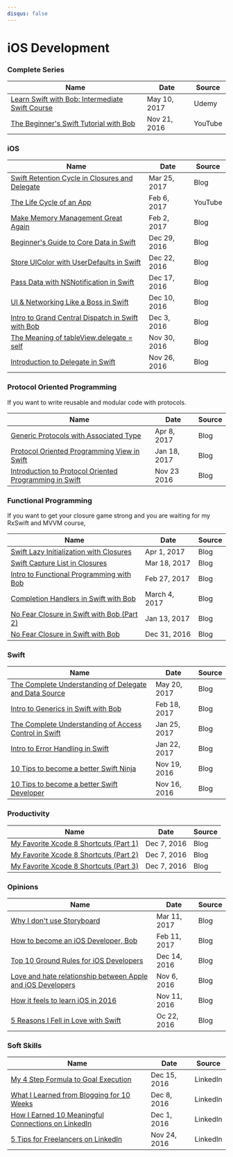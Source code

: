 ```yaml
---
disqus: false
---
```


# iOS Development

### Complete Series

|      Name     |       Date      |     Source    |
|---------------|---------------|---------------|
| [Learn Swift with Bob: Intermediate Swift Course] | May 10, 2017 | Udemy |
| [The Beginner's Swift Tutorial with Bob] | Nov 21, 2016 | YouTube |

[Learn Swift with Bob: Intermediate Swift Course]: https://udemy.com/learn-swift-with-bob/
[The Beginner's Swift Tutorial with Bob]: https://www.youtube.com/playlist?list=PL8btZwalbjYlRZh8Q1VK80Ly0YsZ7PZxx
[Swift Advanced Object Oriented Programming]: https://www.youtube.com/playlist?list=PL8btZwalbjYmZwMwqeeAZKHsQ81GxiuaD
[Swift Protocol Oriented Programming with Bob]: https://www.youtube.com/playlist?list=PL8btZwalbjYm5xDXDURW9u86vCtRKaHML
[Xcode 8 Auto Layout]: https://www.youtube.com/playlist?list=PL8btZwalbjYnH-IbqQlT1NIa0iNOlHcXh


### iOS

|      Name     |       Date      |     Source    |
|---------------|---------------|---------------|
| [Swift Retention Cycle in Closures and Delegate] | Mar 25, 2017 | Blog |
| [The Life Cycle of an App] |  Feb 6, 2017  | YouTube |
| [Make Memory Management Great Again] |  Feb 2, 2017  | Blog |
| [Beginner's Guide to Core Data in Swift] | Dec 29, 2016 | Blog |
| [Store UIColor with UserDefaults in Swift] | Dec 22, 2016 | Blog |
| [Pass Data with NSNotification in Swift] | Dec 17, 2016 | Blog |
| [UI & Networking Like a Boss in Swift] | Dec 10, 2016 | Blog |
| [Intro to Grand Central Dispatch in Swift with Bob] | Dec 3, 2016 | Blog |
| [The Meaning of tableView.delegate = self] | Nov 30, 2016 | Blog |
| [Introduction to Delegate in Swift] | Nov 26, 2016 | Blog |

[Swift Retention Cycle in Closures and Delegate]: https://blog.bobthedeveloper.io/swift-retention-cycle-in-closures-and-delegate-836c469ef128



### Protocol Oriented Programming
If you want to write reusable and modular code with protocols.

|      Name     |       Date      |     Source    |
|---------------|---------------|---------------|
| [Generic Protocols with Associated Type] | Apr 8, 2017 | Blog |
| [Protocol Oriented Programming View in Swift] | Jan 18, 2017 | Blog |
| [Introduction to Protocol Oriented Programming in Swift] | Nov 23 2016 | Blog |


[Generic Protocols with Associated Type]: https://blog.bobthedeveloper.io/generic-protocols-with-associated-type-7e2b6e079ee2

[Introduction to Protocol Oriented Programming in Swift]: https://medium.com/ios-geek-community/introduction-to-protocol-oriented-programming-in-swift-b358fe4974f#.u9hn50l5i

### Functional Programming
If you want to get your closure game strong and you are waiting for my RxSwift and MVVM course,

|      Name     |       Date      |     Source    |
|---------------|---------------|---------------|
| [Swift Lazy Initialization with Closures] | Apr 1, 2017 | Blog |
| [Swift Capture List in Closures] | Mar 18, 2017 | Blog |
| [Intro to Functional Programming with Bob] | Feb 27, 2017 | Blog |
| [Completion Handlers in Swift with Bob] | March 4, 2017 | Blog |
| [No Fear Closure in Swift with Bob (Part 2)][Closure Part 2] | Jan 13, 2017 | Blog |
| [No Fear Closure in Swift with Bob][Closure Part 1] | Dec 31, 2016 | Blog |

[Swift Lazy Initialization with Closures]: (https://blog.bobthedeveloper.io/swift-lazy-initialization-with-closures-a9ef6f6312c)

[Completion Handlers in Swift with Bob]:(https://medium.com/ios-geek-community/completion-handlers-in-swift-with-bob-6a2a1a854dc4#.rwqvi0el5)

[Swift Capture List in Closures]: https://medium.com/ios-geek-community/swift-capture-list-in-closures-e28282c71b95#.4w48m2v1u

[Intro to Functional Programming with Bob]: https://medium.com/ios-geek-community/intro-to-swift-functional-programming-with-bob-9c503ca14f13#.k65nrzgi0

### Swift

|      Name     |       Date      |     Source    |
|---------------|---------------|---------------|
| [The Complete Understanding of Delegate and Data Source] | May 20, 2017 | Blog |
| [Intro to Generics in Swift with Bob] | Feb 18, 2017 | Blog |
| [The Complete Understanding of Access Control in Swift] |  Jan 25, 2017 | Blog |
| [Intro to Error Handling in Swift] | Jan 22, 2017 | Blog |
| [10 Tips to become a better Swift Ninja] | Nov 19, 2016 | Blog |
| [10 Tips to become a better Swift Developer] | Nov 16, 2016 | Blog |

[Intro to Generics in Swift with Bob]: https://medium.com/ios-geek-community/intro-to-generics-in-swift-with-bob-df58118a5001#.ylx1w3ai4

[The Complete Understanding of Delegate and Data Source]: https://blog.bobthedeveloper.io/the-complete-understanding-of-swift-delegate-and-data-source-9c91ecd7f1

### Productivity
|      Name     |       Date      |     Source    |
|---------------|---------------|---------------|
| [My Favorite Xcode 8 Shortcuts (Part 1)] | Dec 7, 2016 | Blog |
| [My Favorite Xcode 8 Shortcuts (Part 2)] | Dec 7, 2016 | Blog |
| [My Favorite Xcode 8 Shortcuts (Part 3)] | Dec 7, 2016 | Blog |


[My Favorite Xcode 8 Shortcuts (Part 1)]: https://medium.com/ios-geek-community/bobs-favorite-xcode-8-shortcuts-part-1-3-36381e07284d#.opbcbdae2

[My Favorite Xcode 8 Shortcuts (Part 2)]: https://medium.com/ios-geek-community/bobs-favorite-xcode-shortcuts-part-2-3-c076e506cd20#.aacnm6w6f

[My Favorite Xcode 8 Shortcuts (Part 3)]: https://medium.com/ios-geek-community/bobs-favorite-xcode-8-shortcuts-part-3-3-afd2bf590442#.m4icbmiza


### Opinions

|      Name     |       Date      |     Source    |
|---------------|---------------|---------------|
| [Why I don't use Storyboard] | Mar 11, 2017  | Blog |
| [How to become an iOS Developer, Bob] | Feb 11, 2017 | Blog |
| [Top 10 Ground Rules for iOS Developers] | Dec 14, 2016 | Blog |
| [Love and hate relationship between Apple and iOS Developers] | Nov 6, 2016 | Blog |
| [How it feels to learn iOS in 2016] | Nov 11, 2016 | Blog |
| [5 Reasons I Fell in Love with Swift] | Oc 22, 2016 | Blog |

### Soft Skills

|      Name     |       Date      |     Source    |
|---------------|---------------|---------------|
| [My 4 Step Formula to Goal Execution] | Dec 15, 2016 | LinkedIn |
| [What I Learned from Blogging for 10 Weeks] | Dec 8, 2016 | LinkedIn |
| [How I Earned 10 Meaningful Connections on LinkedIn]  | Dec 1, 2016 | LinkedIn |
| [5 Tips for Freelancers on LinkedIn] | Nov 24, 2016 | LinkedIn |


[Why I don't use Storyboard]: https://medium.com/ios-geek-community/why-i-dont-use-storyboard-fe14a1a99f58#.oj2hyo876


[How to become an iOS Developer, Bob]: https://medium.com/ios-geek-community/how-to-become-an-ios-developer-bob-82944188ea7d

[5 Tips for Freelancers on LinkedIn]: https://www.linkedin.com/pulse/stop-doing-5-things-linkedin-you-want-clients-trust-bob-lee?trk=mp-reader-card

[How I Earned 10 Meaningful Connections on LinkedIn]: https://www.linkedin.com/pulse/how-i-earned-10-meaningful-connections-linkedin-bob-lee?trk=mp-reader-card

[What I Learned from Blogging for 10 Weeks]: https://www.linkedin.com/pulse/what-i-learned-from-blogging-10-weeks-bob-lee?trk=mp-reader-card

[My 4 Step Formula to Goal Execution]: https://www.linkedin.com/pulse/my-4-step-formula-goal-execution-bob-lee?trk=mp-reader-card


[10 Tips to become a better Swift Developer]: https://medium.com/ios-geek-community/10-tips-to-become-better-swift-developer-a7c2ab6fc0c2


[The Life Cycle of an App]: https://www.youtube.com/watch?v=mD8hsQjR1zk&t=46s

[Make Memory Management Great Again]: https://medium.com/ios-geek-community/make-memory-management-great-again-f781fb29cea1#.x20vj2bqu

[The Complete Understanding of Access Control in Swift]: https://medium.com/ios-geek-community/the-complete-understanding-of-access-control-in-swift-3-c1c71f2add0b#.kv63a8y69

[Intro to Error Handling in Swift]: https://medium.com/ios-geek-community/intro-to-error-handling-in-swift-3-edb2ce6a6668#.o04kg8kz6

[Protocol Oriented Programming View in Swift]: https://medium.com/ios-geek-community/protocol-oriented-programming-view-in-swift-3-8bcb3305c427#.ocfn79olx

[Closure Part 2]:  https://medium.com/ios-geek-community/no-fear-closure-in-swift-3-with-bob-part-2-1d79b8c4021d#.8a2sprl09

[Closure Part 1]: https://medium.com/ios-geek-community/no-fear-closure-in-swift-3-with-bob-72a10577c564#.nwaymbm0v

[5 Reasons I Fell in Love with Swift]: https://medium.com/ios-geek-community/5-reasons-why-i-fell-in-love-with-swift-23e5eea5dad8#.g9z72ruof

[How I Submitted an App in Two Months]: https://medium.com/ios-geek-community/how-i-submitted-an-ios-app-in-2-months-35c522bfa289#.tc62modgg

[Love and hate relationship between Apple and iOS Developers]: https://medium.com/ios-geek-community/love-and-hate-relationship-between-apple-and-ios-developers-fb644f451da4#.b7zkvo7t6

[How it feels to learn iOS in 2016]: https://medium.com/ios-geek-community/how-it-feels-to-learn-ios-in-2016-b195a79f7e80#.2749m9sgx

[10 Tips to become a better Swift Developer]: https://medium.com/ios-geek-community/10-tips-to-become-better-swift-developer-a7c2ab6fc0c2

[10 Tips to become a better Swift Ninja]: https://medium.com/ios-geek-community/10-tips-to-become-a-better-swift-ninja-65b52ad5c873#.vrc96roib

 [Introduction to Delegate]: https://medium.com/ios-geek-community/the-meaning-of-delegate-in-swift-347eaa9674d#.lurbid5wq

 [The Meaning of tableView.delegate = self]: https://medium.com/ios-geek-community/the-meaning-of-tableview-delegate-self-1248320cecae#.4ap4bd7dc

 [Introduction to Grand Central Dispatch]: https://medium.com/ios-geek-community/intro-to-grand-central-dispatch-in-swift-3-with-bob-lee-1d4b56f731b3#.rimhl5aza

 [Beginner's Guide to Core Data in Swift]: https://medium.com/ios-geek-community/beginners-guide-to-core-data-in-swift-3-85292ef4edd#.upinbkym9

[Store UIColor with UserDefaults in Swift]: https://medium.com/ios-geek-community/store-uicolor-with-userdefaults-in-swift-3-e41195c29147#.li6vh2fbr

[Pass Data with NSNotification in Swift]: https://medium.com/ios-geek-community/pass-data-with-nsnotification-in-swift-3-73743723c84b

[Top 10 Ground Rules for iOS Developers]: https://medium.com/ios-geek-community/top-10-ground-rules-for-ios-developers-fb3f25eda3d3#.umq0hjs8t

[UI & Networking Like a Boss in Swift]: https://medium.com/ios-geek-community/ui-networking-like-a-boss-in-swift-3-b4607dadfcea#.u6jkr5hkc

[Intro to Grand Central Dispatch in Swift with Bob]: https://medium.com/ios-geek-community/intro-to-grand-central-dispatch-in-swift-3-with-bob-lee-1d4b56f731b3#.zf727d11v

[Introduction to Delegate in Swift]: https://medium.com/ios-geek-community/the-meaning-of-delegate-in-swift-347eaa9674d#.hatglcuzg
